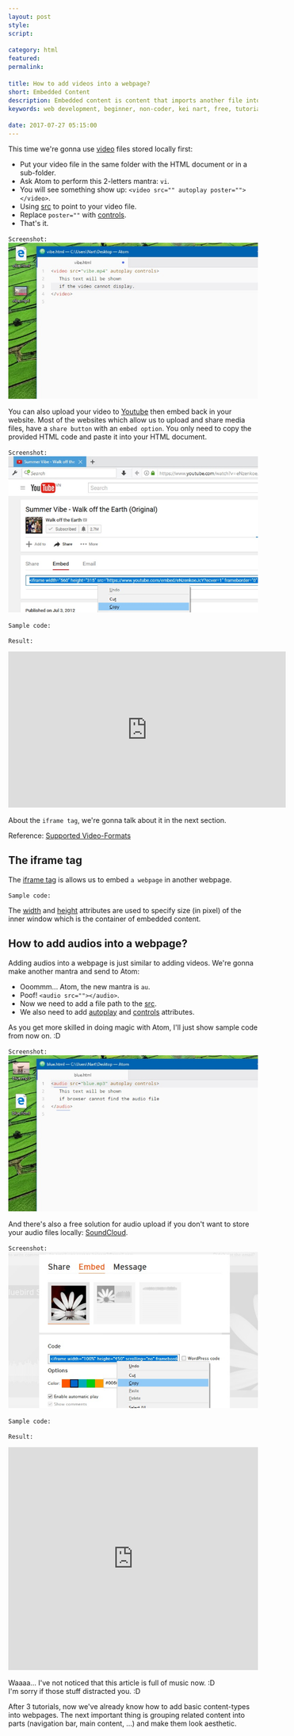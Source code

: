 ```yaml
---
layout: post
style:
script:

category: html
featured:
permalink:

title: How to add videos into a webpage?
short: Embedded Content
description: Embedded content is content that imports another file into the HTML document. <br>We have embedded an image into an HTML document. <br>Let's do it a few times again.
keywords: web development, beginner, non-coder, kei nart, free, tutorial, coding, programming, code nart, html, embedded, content, video, audio, music, image

date: 2017-07-27 05:15:00
---
```


This time we're gonna use
[video](https://www.w3schools.com/tags/tag_video.asp "ext") files stored locally first:

- Put your video file in the same folder with the HTML document or in a sub-folder.
- Ask Atom to perform this 2-letters mantra: `vi`.
- You will see something show up: `<video src="" autoplay poster=""></video>`.
- Using [src](https://www.w3schools.com/tags/att_video_src.asp "ext") to point
to your video file.
- Replace `poster=""` with
[controls](https://www.w3schools.com/tags/att_video_controls.asp "ext").
- That's it.

`Screenshot:`
![embed a video stored locally in webpage](/images/html/3/vibe.jpg)

You can also upload your video to
[Youtube](https://www.youtube.com/watch?v=eNzenkoeJcY "ext") then embed back in
your website. Most of the websites which allow us to upload and share media
files, have a `share button` with an `embed option`. You only need to copy the
provided HTML code and paste it into your HTML document.

`Screenshot:`
![using video from Youtube](/images/html/3/youtube.jpg)

`Sample code:`
<script src="https://gist.github.com/codenart/1f99616711e453377866fbadd7cb15a7.js">
</script>

`Result:`
<div class="embed">
   <iframe width="560" height="315"
           src="https://www.youtube.com/embed/eNzenkoeJcY?ecver=1"
           frameborder="0" allowfullscreen>
   </iframe>
</div>

About the `iframe tag`, we're gonna talk about it in the next section.

Reference:
[Supported Video-Formats](https://developer.mozilla.org/en-US/docs/Web/HTML/Supported_media_formats "ext")

## The iframe tag

The [iframe tag](https://www.w3schools.com/TAgs/tag_iframe.asp "ext") is allows
us to embed `a webpage` in another webpage.

`Sample code:`
<script src="https://gist.github.com/codenart/92dfea3c2e8e70ec6c739c399be96e62.js">
</script>

The [width](https://www.w3schools.com/tags/att_iframe_width.asp "ext")
and [height](https://www.w3schools.com/tags/att_iframe_height.asp "ext")
attributes are used to specify size (in pixel) of the inner window which is the
container of embedded content.

## How to add audios into a webpage?

Adding audios into a webpage is just similar to adding videos. We're gonna make
another mantra and send to Atom:

- Ooommm... Atom, the new mantra is `au`.
- Poof! `<audio src=""></audio>`.
- Now we need to add a file path to the
[src](https://www.w3schools.com/tags/att_audio_src.asp "ext").
- We also need to add
[autoplay](https://www.w3schools.com/tags/att_audio_autoplay.asp "ext") and
[controls](https://www.w3schools.com/tags/att_audio_controls.asp "ext") attributes.

As you get more skilled in doing magic with Atom, I'll just show sample code
from now on. :D

`Screenshot:`
![embed audio file stored locally in a webpage](/images/html/3/blue.jpg)

And there's also a free solution for audio upload if you don't want to store
your audio files locally:
[SoundCloud](https://soundcloud.com/azliel/dj-okawari-bluebird-story-ft "ext").

`Screenshot:`
![using audio from soundcloud.com](/images/html/3/soundcloud.jpg)

`Sample code:`
<script src="https://gist.github.com/codenart/23e5f6b69214cb08bb8ba9f0701e4a46.js">
</script>

`Result:`
<div class="embed">
   <iframe src="https://goo.gl/aVu5AP"
           width="100%" height="450"
           scrolling="no" frameborder="no">
   </iframe>
</div>

Waaaa... I've not noticed that this article is full of music now. :D  
I'm sorry if those stuff distracted you. :D

After 3 tutorials, now we've already know how to add basic content-types into
webpages. The next important thing is grouping related content into parts
(navigation bar, main content, ...) and make them look aesthetic.
